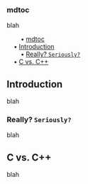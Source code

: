 ### mdtoc

blah

<!-- mdtoc-start -->
&nbsp;&nbsp;&nbsp;&nbsp;&nbsp;&nbsp;&nbsp;&nbsp;&bull; [mdtoc](#mdtoc)  
&nbsp;&nbsp;&nbsp;&nbsp;&bull; [Introduction](#introduction)  
&nbsp;&nbsp;&nbsp;&nbsp;&nbsp;&nbsp;&nbsp;&nbsp;&bull; [Really? `Seriously?`](#really-seriously)  
&nbsp;&nbsp;&nbsp;&nbsp;&bull; [C  vs. C++](#c--vs-c)  
<!-- TOC created by '/home/sford/bin/mdtoc.pl tst2.md' (see https://github.com/fordsfords/mdtoc) -->
<!-- mdtoc-end -->

## Introduction

blah

### Really? `Seriously?`

blah

## C  vs. C++

blah
